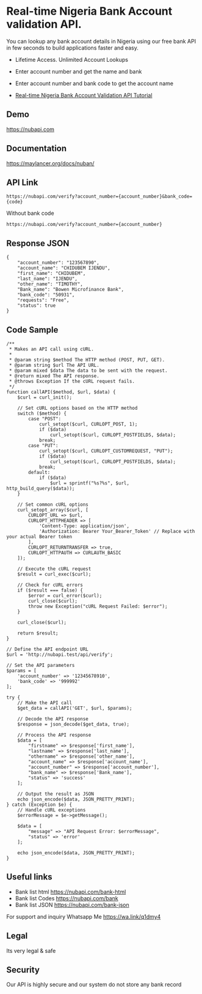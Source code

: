 # Real-time Nigeria Bank Account validation API.
You can lookup any bank account details in Nigeria using our free bank API in few seconds to build applications faster and easy.


- Lifetime Access. Unlimited Account Lookups

- Enter account number and get the name and bank

- Enter account number and bank code to get the account name

- [Real-time Nigeria Bank Account Validation API Tutorial](https://maylancer.org/blog/real-time-nigeria-bank-account-validation-api-tutorial)


## Demo 
https://nubapi.com

## Documentation 
https://maylancer.org/docs/nuban/



## API Link
``` 
https://nubapi.com/verify?account_number={account_number}&bank_code={code}
```

Without bank code
``` 
https://nubapi.com/verify?account_number={account_number}
```


## Response JSON

``` 
{
    "account_number": "123567890",
    "account_name": "CHIDUBEM IJENDU",
    "first_name": "CHIDUBEM",
    "last_name": "IJENDU",
    "other_name": "TIMOTHY",
    "Bank_name": "Bowen Microfinance Bank",
    "bank_code": "50931",
    "requests": "Free",
    "status": true
}
```

## Code Sample 
```
/**
 * Makes an API call using cURL.
 *
 * @param string $method The HTTP method (POST, PUT, GET).
 * @param string $url The API URL.
 * @param mixed $data The data to be sent with the request.
 * @return mixed The API response.
 * @throws Exception If the cURL request fails.
 */
function callAPI($method, $url, $data) {
    $curl = curl_init();
 
    // Set cURL options based on the HTTP method
    switch ($method) {
        case "POST":
            curl_setopt($curl, CURLOPT_POST, 1);
            if ($data)
                curl_setopt($curl, CURLOPT_POSTFIELDS, $data);
            break;
        case "PUT":
            curl_setopt($curl, CURLOPT_CUSTOMREQUEST, "PUT");
            if ($data)
                curl_setopt($curl, CURLOPT_POSTFIELDS, $data);
            break;
        default:
            if ($data)
                $url = sprintf("%s?%s", $url, http_build_query($data));
    }
 
    // Set common cURL options
    curl_setopt_array($curl, [
        CURLOPT_URL => $url,
        CURLOPT_HTTPHEADER => [
            'Content-Type: application/json',
            'Authorization: Bearer Your_Bearer_Token' // Replace with your actual Bearer token
        ],
        CURLOPT_RETURNTRANSFER => true,
        CURLOPT_HTTPAUTH => CURLAUTH_BASIC
    ]);
 
    // Execute the cURL request
    $result = curl_exec($curl);
 
    // Check for cURL errors
    if ($result === false) {
        $error = curl_error($curl);
        curl_close($curl);
        throw new Exception("cURL Request Failed: $error");
    }
 
    curl_close($curl);
 
    return $result;
}
 
// Define the API endpoint URL
$url = 'http://nubapi.test/api/verify';
 
// Set the API parameters
$params = [
    'account_number' => '12345678910',
    'bank_code' => '999992'
];
 
try {
    // Make the API call
    $get_data = callAPI('GET', $url, $params);
 
    // Decode the API response
    $response = json_decode($get_data, true);
 
    // Process the API response
    $data = [
        "firstname" => $response['first_name'],
        "lastname" => $response['last_name'],
        "othername" => $response['other_name'],
        "account_name" => $response['account_name'],
        "account_number" => $response['account_number'],
        "bank_name" => $response['Bank_name'],
        "status" => 'success'
    ];
 
    // Output the result as JSON
    echo json_encode($data, JSON_PRETTY_PRINT);
} catch (Exception $e) {
    // Handle cURL exceptions
    $errorMessage = $e->getMessage();
 
    $data = [
        "message" => "API Request Error: $errorMessage",
        "status" => 'error'
    ];
 
    echo json_encode($data, JSON_PRETTY_PRINT);
}

```

## Useful links 
  - Bank list html  https://nubapi.com/bank-html
  - Bank list Codes https://nubapi.com/bank
  - Bank list JSON  https://nubapi.com/bank-json
 

For support and inquiry Whatsapp Me https://wa.link/q1dmy4

## Legal
Its very legal & safe

## Security
Our API is highly secure and our system do not store any bank record


